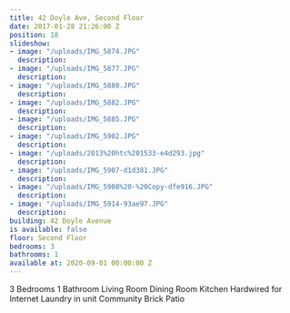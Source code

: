 ```yaml
---
title: 42 Doyle Ave, Second Floor
date: 2017-01-28 21:26:00 Z
position: 18
slideshow:
- image: "/uploads/IMG_5874.JPG"
  description: 
- image: "/uploads/IMG_5877.JPG"
  description: 
- image: "/uploads/IMG_5880.JPG"
  description: 
- image: "/uploads/IMG_5882.JPG"
  description: 
- image: "/uploads/IMG_5885.JPG"
  description: 
- image: "/uploads/IMG_5902.JPG"
  description: 
- image: "/uploads/2013%20htc%201533-e4d293.jpg"
  description: 
- image: "/uploads/IMG_5907-d1d381.JPG"
  description: 
- image: "/uploads/IMG_5908%20-%20Copy-dfe916.JPG"
  description: 
- image: "/uploads/IMG_5914-93ae97.JPG"
  description: 
building: 42 Doyle Avenue
is available: false
floor: Second Floor
bedrooms: 3
bathrooms: 1
available at: 2020-09-01 00:00:00 Z
---
```


3 Bedrooms
1 Bathroom
Living Room
Dining Room
Kitchen
Hardwired for Internet
Laundry in unit
Community Brick Patio

